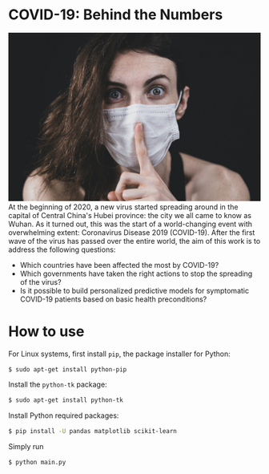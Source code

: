 # COVID-19: Behind the Numbers
![Cover Image](cover.jpeg)
At the beginning of 2020, a new virus started spreading around in the capital of
Central China's Hubei province: the city we all came to know as Wuhan. As it
turned out, this was the start of a world-changing event with overwhelming
extent: Coronavirus Disease 2019 (COVID-19). After the first wave of the virus
has passed over the entire world, the aim of this work is to address the
following questions:
* Which countries have been affected the most by COVID-19?
* Which governments have taken the right actions to stop the spreading of the virus?
* Is it possible to build personalized predictive models for symptomatic COVID-19 patients based on basic health preconditions?

# How to use
For Linux systems, first install `pip`, the package installer for Python:
```bash
$ sudo apt-get install python-pip
```
Install the `python-tk` package:
```bash
$ sudo apt-get install python-tk
```
Install Python required packages:
```bash
$ pip install -U pandas matplotlib scikit-learn
```
Simply run
```bash
$ python main.py
```
